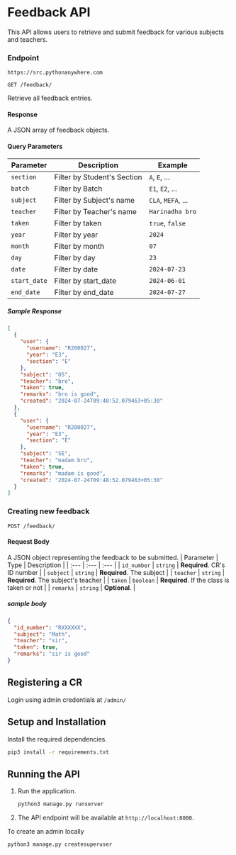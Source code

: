 # Feedback API

This API allows users to retrieve and submit feedback for various subjects and teachers.

### Endpoint

```
https://src.pythonanywhere.com
```

```http
GET /feedback/
```

Retrieve all feedback entries.

#### Response

A JSON array of feedback objects.

#### Query Parameters

| Parameter    | Description                 | Example            |
| ------------ | --------------------------- | ------------------ |
| `section`    | Filter by Student's Section | `A`, `E`, ...      |
| `batch`      | Filter by Batch             | `E1`, `E2`, ...    |
| `subject`    | Filter by Subject's name    | `CLA`, `MEFA`, ... |
| `teacher`    | Filter by Teacher's name    | `Harinadha bro`    |
| `taken`      | Filter by taken             | `true`, `false`    |
| `year`       | Filter by year              | `2024`             |
| `month`      | Filter by month             | `07`               |
| `day`        | Filter by day               | `23`               |
| `date`       | Filter by date              | `2024-07-23`       |
| `start_date` | Filter by start_date        | `2024-06-01`       |
| `end_date`   | Filter by end_date          | `2024-07-27`       |

##### Sample Response

```json
[
  {
    "user": {
      "username": "R200027",
      "year": "E3",
      "section": "E"
    },
    "subject": "OS",
    "teacher": "bro",
    "taken": true,
    "remarks": "bro is good",
    "created": "2024-07-24T09:48:52.079463+05:30"
  },
  {
    "user": {
      "username": "R200027",
      "year": "E3",
      "section": "E"
    },
    "subject": "SE",
    "teacher": "madam bro",
    "taken": true,
    "remarks": "madam is good",
    "created": "2024-07-24T09:48:52.079463+05:30"
  }
]
```

### Creating new feedback

```http
POST /feedback/
```

#### Request Body

A JSON object representing the feedback to be submitted.
| Parameter | Type | Description |
| :--- | :--- | :--- |
| `id_number` | `string` | **Required**. CR's ID number |
| `subject` | `string` | **Required**. The subject |
| `teacher` | `string` | **Required**. The subject's teacher |
| `taken` | `boolean` | **Required**. If the class is taken or not |
| `remarks` | `string` | **Optional**. |

##### sample body

```json
{
  "id_number": "RXXXXXX",
  "subject": "Math",
  "teacher": "sir",
  "taken": true,
  "remarks": "sir is good"
}
```

## Registering a CR

Login using admin credentials at `/admin/`

## Setup and Installation

Install the required dependencies.

```sh
pip3 install -r requirements.txt
```

## Running the API

1. Run the application.
   ```sh
   python3 manage.py runserver
   ```
2. The API endpoint will be available at `http://localhost:8000`.

To create an admin locally

```sh
python3 manage.py createsuperuser
```
